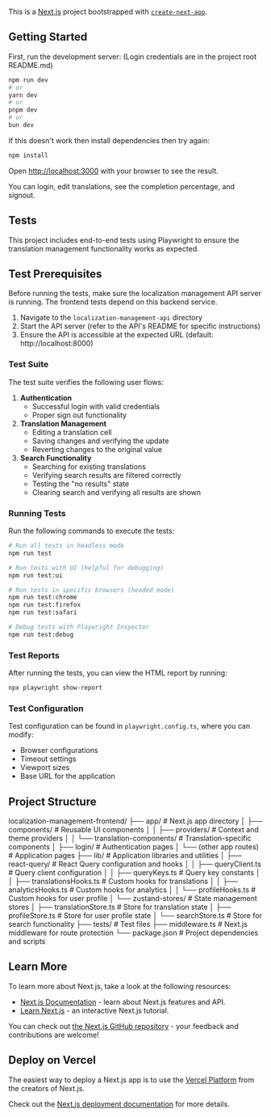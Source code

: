 This is a [Next.js](https://nextjs.org) project bootstrapped with [`create-next-app`](https://nextjs.org/docs/app/api-reference/cli/create-next-app).

## Getting Started

First, run the development server:
(Login credentials are in the project root README.md)

```bash
npm run dev
# or
yarn dev
# or
pnpm dev
# or
bun dev
```
If this doesn't work then install dependencies then try again:

```bash
npm install
```

Open [http://localhost:3000](http://localhost:3000) with your browser to see the result.

You can login, edit translations, see the completion percentage, and signout.

## Tests

This project includes end-to-end tests using Playwright to ensure the translation management functionality works as expected.

## Test Prerequisites

Before running the tests, make sure the localization management API server is running. The frontend tests depend on this backend service.

1. Navigate to the `localization-management-api` directory
2. Start the API server (refer to the API's README for specific instructions)
3. Ensure the API is accessible at the expected URL (default: http://localhost:8000)

### Test Suite

The test suite verifies the following user flows:
1. **Authentication**
   - Successful login with valid credentials
   - Proper sign out functionality
2. **Translation Management**
   - Editing a translation cell
   - Saving changes and verifying the update
   - Reverting changes to the original value
3. **Search Functionality**
   - Searching for existing translations
   - Verifying search results are filtered correctly
   - Testing the "no results" state
   - Clearing search and verifying all results are shown

### Running Tests

Run the following commands to execute the tests:

```bash
# Run all tests in headless mode
npm run test

# Run tests with UI (helpful for debugging)
npm run test:ui

# Run tests in specific browsers (headed mode)
npm run test:chrome
npm run test:firefox
npm run test:safari

# Debug tests with Playwright Inspector
npm run test:debug
```

### Test Reports

After running the tests, you can view the HTML report by running:

```bash
npx playwright show-report
```

### Test Configuration

Test configuration can be found in `playwright.config.ts`, where you can modify:
- Browser configurations
- Timeout settings
- Viewport sizes
- Base URL for the application

## Project Structure

localization-management-frontend/
├── app/                            # Next.js app directory
│   ├── components/                 # Reusable UI components
│   │   ├── providers/              # Context and theme providers
│   │   └── translation-components/ # Translation-specific components
│   ├── login/                      # Authentication pages
│   └── (other app routes)          # Application pages
├── lib/                            # Application libraries and utilities
│   ├── react-query/                # React Query configuration and hooks
│   │   ├── queryClient.ts          # Query client configuration
│   │   ├── queryKeys.ts            # Query key constants
│   │   ├── translationsHooks.ts    # Custom hooks for translations
│   │   ├── analyticsHooks.ts       # Custom hooks for analytics
│   │   └── profileHooks.ts         # Custom hooks for user profile
│   └── zustand-stores/             # State management stores
│       ├── translationStore.ts     # Store for translation state
│       ├── profileStore.ts         # Store for user profile state
│       └── searchStore.ts          # Store for search functionality
├── tests/                          # Test files
├── middleware.ts                   # Next.js middleware for route protection
└── package.json                    # Project dependencies and scripts

## Learn More

To learn more about Next.js, take a look at the following resources:

- [Next.js Documentation](https://nextjs.org/docs) - learn about Next.js features and API.
- [Learn Next.js](https://nextjs.org/learn) - an interactive Next.js tutorial.

You can check out [the Next.js GitHub repository](https://github.com/vercel/next.js) - your feedback and contributions are welcome!

## Deploy on Vercel

The easiest way to deploy a Next.js app is to use the [Vercel Platform](https://vercel.com/new?utm_medium=default-template&filter=next.js&utm_source=create-next-app&utm_campaign=create-next-app-readme) from the creators of Next.js.

Check out the [Next.js deployment documentation](https://nextjs.org/docs/app/building-your-application/deploying) for more details.
